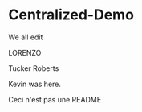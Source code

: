 # Centralized-Demo
We all edit

LORENZO

Tucker Roberts


Kevin was here.


Ceci n'est pas une README

